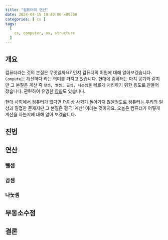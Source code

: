 ```yaml
---
title: "컴퓨터의 연산"
date: 2024-04-15 18:40:00 +09:00
categories: [ cs ]
tags:
  [
    cs, computer, os, structure
  ]
---
```

## 개요
컴퓨터라는 것의 본질은 무엇일까요? 먼저 컴퓨터의 어원에 대해 알아보겠습니다. `Compute`는 계산하다 라는 의미를 가지고 있습니다. 현대에 컴퓨터는 마치 공기와 같지만
그 본질은 계산 즉 `덧셈, 뺄셈, 곱셈, 나눗셈`을 빠르게 처리하기 위한 용도로 만들어 졌습니다. 관련하여 유명한 [영화](https://namu.wiki/w/%ED%9E%88%EB%93%A0%20%ED%94%BC%EA%B2%A8%EC%8A%A4)도 있습니다.

현대 사회에서 컴퓨터가 없다면 더이상 사회가 돌아가지 않을정도로 컴퓨터는 우리의 일상과 밀접한 존재지만 그 본질은 결국 '계산' 이라는 것이지요.
오늘은 컴퓨터가 어떻게 계산을 하는지에 대해 알아 보겠습니다.

## 진법

## 연산
### 뺄셈
### 곱셈
### 나눗셈

## 부동소수점



## 결론 
